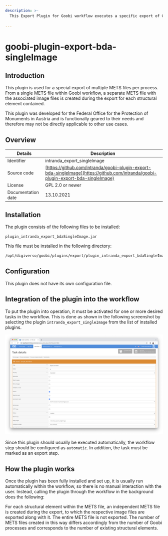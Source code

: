 ```yaml
---
description: >-
  This Export Plugin for Goobi workflow executes a specific export of Goobi processes as multiple METS files per process which was developed for the Federal Monuments Office in Austria. Each structure element results in its own METS file. 
  
---
```


goobi-plugin-export-bda-singleImage
===========================================================================


Introduction
---------------------------------------------------------------------------
This plugin is used for a special export of multiple METS files per process. From a single METS file within Goobi workflow, a separate METS file with the associated image files is created during the export for each structural element contained.

This plugin was developed for the Federal Office for the Protection of Monuments in Austria and is functionally geared to their needs and therefore may not be directly applicable to other use cases.


Overview
---------------------------------------------------------------------------

Details             |  Description
------------------- | -----------------------------------------------------
Identifier          | intranda_export_singleImage
Source code         | [https://github.com/intranda/goobi-plugin-export-bda-singleImage](https://github.com/intranda/goobi-plugin-export-bda-singleImage)
License             | GPL 2.0 or newer 
Documentation date  | 13.10.2021


Installation
---------------------------------------------------------------------------
The plugin consists of the following files to be installed:

```text
plugin_intranda_export_bdaSingleImage.jar
```

This file must be installed in the following directory:

```bash
/opt/digiverso/goobi/plugins/export/plugin_intranda_export_bdaSingleImage.jar
```


Configuration
---------------------------------------------------------------------------
This plugin does not have its own configuration file.



Integration of the plugin into the workflow
---------------------------------------------------------------------------
To put the plugin into operation, it must be activated for one or more desired tasks in the workflow. This is done as shown in the following screenshot by selecting the plugin `intranda_export_singleImage` from the list of installed plugins.

![Assigning the plugin to a specific task](intranda_export_bda_singleImage_en.png)

Since this plugin should usually be executed automatically, the workflow step should be configured as `automatic`. In addition, the task must be marked as an export step.



How the plugin works
---------------------------------------------------------------------------
Once the plugin has been fully installed and set up, it is usually run automatically within the workflow, so there is no manual interaction with the user. Instead, calling the plugin through the workflow in the background does the following: 

For each structural element within the METS file, an independent METS file is created during the export, to which the respective image files are exported along with it. The entire METS file is not exported. The number of METS files created in this way differs accordingly from the number of Goobi processes and corresponds to the number of existing structural elements.